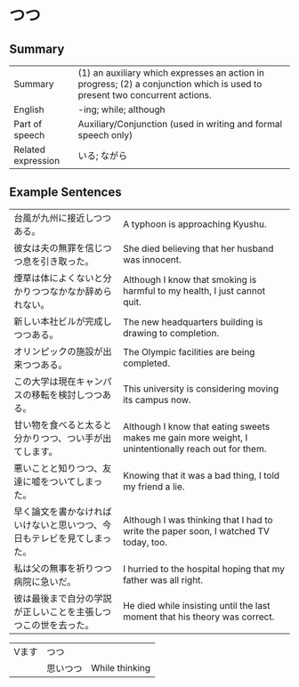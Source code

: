 # つつ

## Summary

<table><tr>   <td>Summary</td>   <td>(1) an auxiliary which expresses an action in progress; (2) a conjunction which is used to present two concurrent actions.</td></tr><tr>   <td>English</td>   <td>-ing; while; although</td></tr><tr>   <td>Part of speech</td>   <td>Auxiliary/Conjunction (used in writing and formal speech only)</td></tr><tr>   <td>Related expression</td>   <td>いる; ながら</td></tr></table>

## Example Sentences

<table><tr>   <td>台風が九州に接近しつつある。</td>   <td>A typhoon is approaching Kyushu.</td></tr><tr>   <td>彼女は夫の無罪を信じつつ息を引き取った。</td>   <td>She died believing that her husband was innocent.</td></tr><tr>   <td>煙草は体によくないと分かりつつなかなか辞められない。</td>   <td>Although I know that smoking is harmful to my health, I just cannot quit.</td></tr><tr>   <td>新しい本社ビルが完成しつつある。</td>   <td>The new headquarters building is drawing to completion.</td></tr><tr>   <td>オリンピックの施設が出来つつある。</td>   <td>The Olympic facilities are being completed.</td></tr><tr>   <td>この大学は現在キャンパスの移転を検討しつつある。</td>   <td>This university is considering moving its campus now.</td></tr><tr>   <td>甘い物を食べると太ると分かりつつ、つい手が出てします。</td>   <td>Although I know that eating sweets makes me gain more weight, I unintentionally reach out for them.</td></tr><tr>   <td>悪いことと知りつつ、友達に嘘をついてしまった。</td>   <td>Knowing that it was a bad thing, I told my friend a lie.</td></tr><tr>   <td>早く論文を書かなければいけないと思いつつ、今日もテレビを見てしまった。</td>   <td>Although I was thinking that I had to write the paper soon, I watched TV today, too.</td></tr><tr>   <td>私は父の無事を祈りつつ病院に急いだ。</td>   <td>I hurried to the hospital hoping that my father was all right.</td></tr><tr>   <td>彼は最後まで自分の学説が正しいことを主張しつつこの世を去った。</td>   <td>He died while insisting until the last moment that his theory was correct.</td></tr></table>

<table class="table"><tbody><tr class="tr head"><td class="td"><span class="bold">Vます</span></td><td class="td"><span class="concept">つつ</span></td><td class="td"></td></tr><tr class="tr"><td class="td"></td><td class="td"><span>思い</span><span class="concept">つつ</span></td><td class="td"><span>While thinking</span></td></tr></tbody></table>

